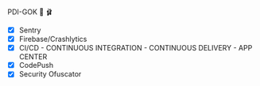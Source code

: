 PDI-GOK :rocket: :ballet_shoes:

- [x] Sentry
- [x] Firebase/Crashlytics
- [x] CI/CD - CONTINUOUS INTEGRATION - CONTINUOUS DELIVERY - APP CENTER
- [x] CodePush
- [x] Security Ofuscator
